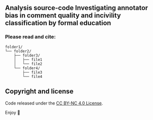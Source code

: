 ## Analysis source-code Investigating annotator bias in comment quality and incivility classification by formal education

### Please read and cite:
```text
folder1/
└── folder2/
    ├── folder3/
    │   ├── file1
    │   └── file2
    └── folder4/
        ├── file3
        └── file4
```



## Copyright and license

Code released under the [CC BY-NC 4.0 License]([https://reponame/blob/master/LICENSE](https://creativecommons.org/licenses/by-nc/4.0/deed.en)).

Enjoy :metal:
